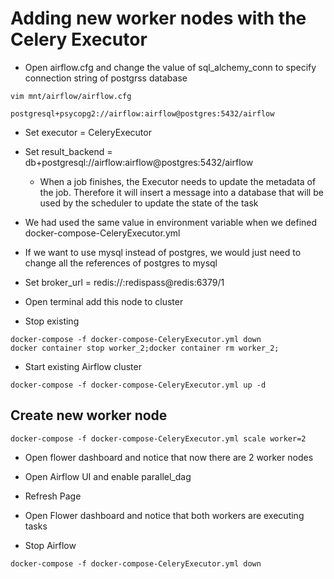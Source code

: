 # Adding new worker nodes with the Celery Executor
- Open airflow.cfg and change the value of sql_alchemy_conn to specify connection string of postgrss database
```
vim mnt/airflow/airflow.cfg
```

```
postgresql+psycopg2://airflow:airflow@postgres:5432/airflow
```
- Set executor = CeleryExecutor
- Set result_backend = db+postgresql://airflow:airflow@postgres:5432/airflow
  - When a job finishes, the Executor needs to update the metadata of the job. Therefore it will insert a message into a database that will be used by the scheduler to update the state of the task
- We had used the same value in environment variable when we defined docker-compose-CeleryExecutor.yml
- If we want to use mysql instead of postgres, we would just need to change all the references of postgres to mysql
- Set broker_url = redis://:redispass@redis:6379/1
- Open terminal add this node to cluster

- Stop existing
```
docker-compose -f docker-compose-CeleryExecutor.yml down
docker container stop worker_2;docker container rm worker_2;
```

- Start existing Airflow cluster
```
docker-compose -f docker-compose-CeleryExecutor.yml up -d
```
## Create new worker node
```
docker-compose -f docker-compose-CeleryExecutor.yml scale worker=2
```
- Open flower dashboard and notice that now there are 2 worker nodes
- Open Airflow UI and enable parallel_dag
- Refresh Page
- Open Flower dashboard and notice that both workers are executing tasks

- Stop Airflow
```
docker-compose -f docker-compose-CeleryExecutor.yml down
```
